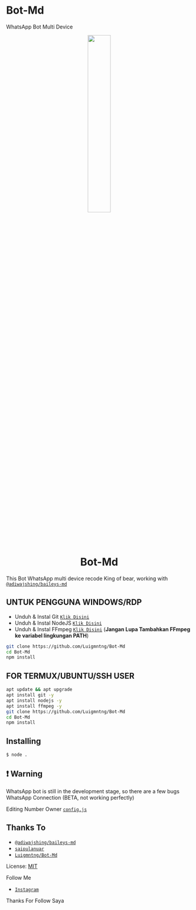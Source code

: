 # Bot-Md
WhatsApp Bot Multi Device

<p align="center">
	<img src="https://i.ibb.co/BwGZCyL/jokowi.jpg" width="35%" style="margin-left: auto;margin-right: auto;display: block;">
</p>
<h1 align="center">Bot-Md</h1>

This Bot WhatsApp multi device recode King of bear, working with [`@adiwajshing/baileys-md`](https://github.com/adiwajshing/baileys/tree/multi-device)

## UNTUK PENGGUNA WINDOWS/RDP

* Unduh & Instal Git [`Klik Disini`](https://git-scm.com/downloads)
* Unduh & Instal NodeJS [`Klik Disini`](https://nodejs.org/en/download)
* Unduh & Instal FFmpeg [`Klik Disini`](https://ffmpeg.org/download.html) (**Jangan Lupa Tambahkan FFmpeg ke variabel lingkungan PATH**)


```bash
git clone https://github.com/Luigmntng/Bot-Md
cd Bot-Md
npm install
```


## FOR TERMUX/UBUNTU/SSH USER

```bash
apt update && apt upgrade
apt install git -y
apt install nodejs -y
apt install ffmpeg -y
git clone https://github.com/Luigmntng/Bot-Md
cd Bot-Md
npm install
```

## Installing
```bash
$ node .
```

## ❗ Warning
WhatsApp bot is still in the development stage, so there are a few bugs
WhatsApp Connection (BETA, not working perfectly)

Editing Number Owner  [`config.js`](https://github.com/Luigmntng/Bot-Md/blob/master/config.js)


## Thanks To
* [`@adiwajshing/baileys-md`](https://github.com/adiwajshing/baileys/tree/multi-device)
* [`saipulanuar`](https://github.com/saipulanuar)
* [`Luigmntng/Bot-Md`](https://github.com/Luigmntng/Bot-Md)

License: [MIT](https://en.wikipedia.org/wiki/MIT_License)

Follow Me
* [`Instagram`](https://www.instagram.com/ahmdlui)


Thanks For Follow Saya

